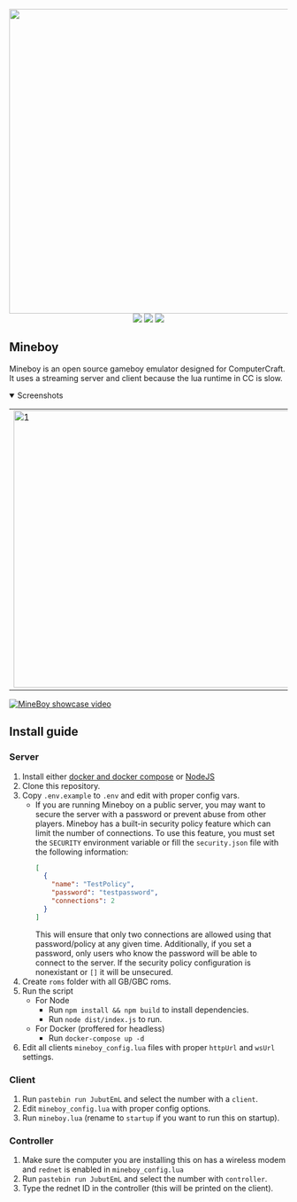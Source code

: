 <p align="center">
	<img width="550" src="https://raw.githubusercontent.com/JSH32/Mineboy/master/.github/assets/logo.png"><br>
	<img src="https://img.shields.io/badge/license-MIT-blue.svg">
	<img src="https://img.shields.io/badge/contributions-welcome-orange.svg">
	<img src="https://img.shields.io/badge/Made%20with-%E2%9D%A4-ff69b4?logo=love">
</p>

## Mineboy
Mineboy is an open source gameboy emulator designed for ComputerCraft. It uses a streaming server and client because the lua runtime in CC is slow.

<details open>
  <summary>Screenshots</summary>

  <table>
    <tr>
      <td><img src="https://raw.githubusercontent.com/JSH32/MineBoy/master/.github/assets/screenshots/2024-04-07_18.36.37.png"  alt="1" width = 500px></td>
      <td><img src="https://raw.githubusercontent.com/JSH32/MineBoy/master/.github/assets/screenshots/2024-04-07_19.10.52.png" alt="2" width = 500px></td>
    </tr> 
  </table>
</details>

[![MineBoy showcase video](https://img.youtube.com/vi/cBW4aGlNsOE/0.jpg)](https://www.youtube.com/watch?v=cBW4aGlNsOE)

## Install guide
### Server
1. Install either [docker and docker compose](https://docs.docker.com/engine/install/) or [NodeJS](https://nodejs.org/en/)
2. Clone this repository.
3. Copy `.env.example` to `.env` and edit with proper config vars.
    - If you are running Mineboy on a public server, you may want to secure the server with a password or prevent abuse from other players. Mineboy has a built-in security policy feature which can limit the number of connections. To use this feature, you must set the `SECURITY` environment variable or fill the `security.json` file with the following information:
      ```json
      [
        {
          "name": "TestPolicy",
          "password": "testpassword",
          "connections": 2
        }
      ]
      ```
      This will ensure that only two connections are allowed using that password/policy at any given time. Additionally, if you set a password, only users who know the password will be able to connect to the server. If the security policy configuration is nonexistant or `[]` it will be unsecured.
4. Create `roms` folder with all GB/GBC roms.
5. Run the script
	* For Node
		* Run `npm install && npm build` to install dependencies.
		* Run `node dist/index.js` to run.
	* For Docker (proffered for headless)
		* Run `docker-compose up -d`
6. Edit all clients `mineboy_config.lua` files with proper `httpUrl` and `wsUrl` settings.
### Client
1. Run `pastebin run JubutEmL` and select the number with a `client`.
2. Edit `mineboy_config.lua` with proper config options.
3. Run `mineboy.lua` (rename to `startup` if you want to run this on startup).

### Controller
1. Make sure the computer you are installing this on has a wireless modem and `rednet` is enabled in `mineboy_config.lua`
2. Run `pastebin run JubutEmL` and select the number with `controller`.
3. Type the rednet ID in the controller (this will be printed on the client).
